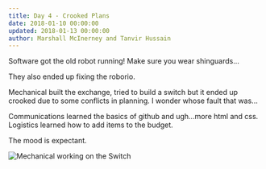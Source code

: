```yaml
---
title: Day 4 - Crooked Plans
date: 2018-01-10 00:00:00
updated: 2018-01-13 00:00:00
author: Marshall McInerney and Tanvir Hussain
---
```


Software got the old robot running! Make sure you wear shinguards...

They also ended up fixing the roborio.

Mechanical built the exchange, tried to build a switch but it ended up crooked due to some conflicts in planning. I wonder whose fault that was...

Communications learned the basics of github and ugh...more html and css. Logistics learned how to add items to the budget.

The mood is expectant.

![Mechanical working on the Switch](/images/20180110/mechanical-working-on-switch.jpg)
